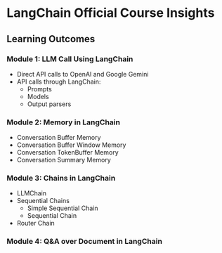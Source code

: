 # LangChain Official Course Insights

## Learning Outcomes 

### Module 1: LLM Call Using LangChain
- Direct API calls to OpenAI and Google Gemini
- API calls through LangChain:
    - Prompts
    - Models
    - Output parsers

### Module 2: Memory in LangChain
- Conversation Buffer Memory
- Conversation Buffer Window Memory
- Conversation TokenBuffer Memory
- Conversation Summary Memory


### Module 3: Chains in LangChain
- LLMChain
- Sequential Chains
   - Simple Sequential Chain
   - Sequential Chain
- Router Chain


### Module 4: Q&A over Document in LangChain
